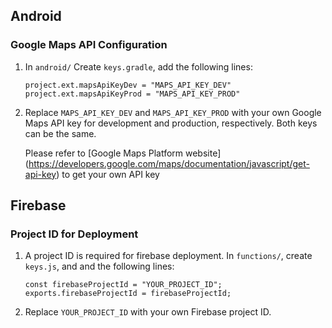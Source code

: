 ## Android
### Google Maps API Configuration
1.	In `android/` Create `keys.gradle`, add the following lines:
 
	`project.ext.mapsApiKeyDev = "MAPS_API_KEY_DEV"`
	`project.ext.mapsApiKeyProd = "MAPS_API_KEY_PROD"`

2.	Replace `MAPS_API_KEY_DEV` and `MAPS_API_KEY_PROD` with your own Google Maps API key for development and production, respectively. Both keys can be the same.

	Please refer to [Google Maps Platform website] (<https://developers.google.com/maps/documentation/javascript/get-api-key>) to get your own API key
	
## Firebase
### Project ID for Deployment
1. A project ID is required for firebase deployment. In `functions/`, create `keys.js`, and and the following lines:


	`const firebaseProjectId = "YOUR_PROJECT_ID";`
	`exports.firebaseProjectId = firebaseProjectId;`
	
2. Replace `YOUR_PROJECT_ID` with your own Firebase project ID.	